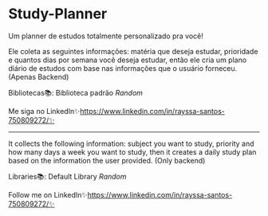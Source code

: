 # Study-Planner 
Um planner de estudos totalmente personalizado pra você!

Ele coleta as seguintes informações: matéria que deseja estudar, prioridade e quantos dias por semana você deseja estudar, então ele cria um plano diário de estudos com base nas informações que o usuário forneceu.
(Apenas Backend)

Bibliotecas📚: Biblioteca padrão *Random*

Me siga no LinkedIn✨https://www.linkedin.com/in/rayssa-santos-750809272/✨

----------------------------------------------------------------------------------

It collects the following information: subject you want to study, priority and how many days a week you want to study, then it creates a daily study plan based on the information the user provided.
(Only backend)

Libraries📚: Default Library *Random*

Follow me on LinkedIn✨https://www.linkedin.com/in/rayssa-santos-750809272/✨
